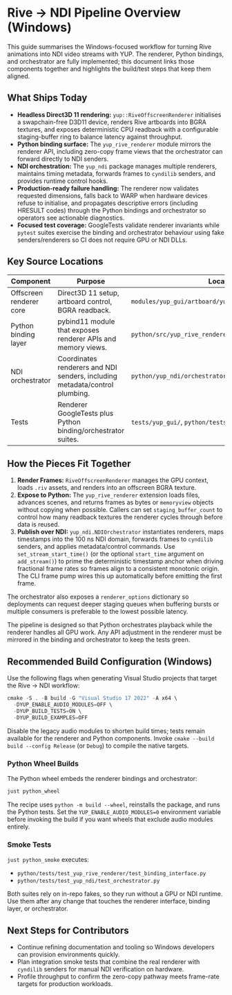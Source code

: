 # Rive → NDI Pipeline Overview (Windows)

This guide summarises the Windows-focused workflow for turning Rive animations into NDI video streams
with YUP. The renderer, Python bindings, and orchestrator are fully implemented; this document links
those components together and highlights the build/test steps that keep them aligned.

## What Ships Today
- **Headless Direct3D 11 rendering:** `yup::RiveOffscreenRenderer` initialises a swapchain-free D3D11
device, renders Rive artboards into BGRA textures, and exposes deterministic CPU readback with a
configurable staging-buffer ring to balance latency against throughput.
- **Python binding surface:** The `yup_rive_renderer` module mirrors the renderer API, including
zero-copy frame views that the orchestrator can forward directly to NDI senders.
- **NDI orchestration:** The `yup_ndi` package manages multiple renderers, maintains timing metadata,
forwards frames to `cyndilib` senders, and provides runtime control hooks.
- **Production-ready failure handling:** The renderer now validates requested dimensions, falls back to
  WARP when hardware devices refuse to initialise, and propagates descriptive errors (including
  HRESULT codes) through the Python bindings and orchestrator so operators see actionable diagnostics.
- **Focused test coverage:** GoogleTests validate renderer invariants while `pytest` suites exercise
the binding and orchestrator behaviour using fake senders/renderers so CI does not require GPU or NDI
DLLs.

## Key Source Locations
| Component | Purpose | Location |
| --- | --- | --- |
| Offscreen renderer core | Direct3D 11 setup, artboard control, BGRA readback. | `modules/yup_gui/artboard/yup_RiveOffscreenRenderer.*` |
| Python binding layer | pybind11 module that exposes renderer APIs and memory views. | `python/src/yup_rive_renderer.cpp` |
| NDI orchestrator | Coordinates renderers and NDI senders, including metadata/control plumbing. | `python/yup_ndi/orchestrator.py` |
| Tests | Renderer GoogleTests plus Python binding/orchestrator suites. | `tests/yup_gui/`, `python/tests/` |

## How the Pieces Fit Together
1. **Render Frames:** `RiveOffscreenRenderer` manages the GPU context, loads `.riv` assets, and renders
into an offscreen BGRA texture.
2. **Expose to Python:** The `yup_rive_renderer` extension loads files, advances scenes, and returns
frames as bytes or `memoryview` objects without copying when possible. Callers can set
`staging_buffer_count` to control how many readback textures the renderer cycles through before data is
reused.
3. **Publish over NDI:** `yup_ndi.NDIOrchestrator` instantiates renderers, maps timestamps into the
100 ns NDI domain, forwards frames to `cyndilib` senders, and applies metadata/control commands. Use
`set_stream_start_time()` (or the optional `start_time` argument on `add_stream()`) to prime the
deterministic timestamp anchor when driving fractional frame rates so frames align to a consistent
monotonic origin. The CLI frame pump wires this up automatically before emitting the first frame.

The orchestrator also exposes a `renderer_options` dictionary so deployments can request deeper staging
queues when buffering bursts or multiple consumers is preferable to the lowest possible latency.

The pipeline is designed so that Python orchestrates playback while the renderer handles all GPU
work. Any API adjustment in the renderer must be mirrored in the binding and orchestrator to keep the
tests green.

## Recommended Build Configuration (Windows)
Use the following flags when generating Visual Studio projects that target the Rive → NDI workflow:

```powershell
cmake -S . -B build -G "Visual Studio 17 2022" -A x64 \
  -DYUP_ENABLE_AUDIO_MODULES=OFF \
  -DYUP_BUILD_TESTS=ON \
  -DYUP_BUILD_EXAMPLES=OFF
```

Disable the legacy audio modules to shorten build times; tests remain available for the renderer and
Python components. Invoke `cmake --build build --config Release` (or `Debug`) to compile the native
targets.

### Python Wheel Builds
The Python wheel embeds the renderer bindings and orchestrator:

```powershell
just python_wheel
```

The recipe uses `python -m build --wheel`, reinstalls the package, and runs the Python tests. Set the
`YUP_ENABLE_AUDIO_MODULES=0` environment variable before invoking the build if you want wheels that
exclude audio modules entirely.

### Smoke Tests
`just python_smoke` executes:
- `python/tests/test_yup_rive_renderer/test_binding_interface.py`
- `python/tests/test_yup_ndi/test_orchestrator.py`

Both suites rely on in-repo fakes, so they run without a GPU or NDI runtime. Use them after any change
that touches the renderer interface, binding layer, or orchestrator.

## Next Steps for Contributors
- Continue refining documentation and tooling so Windows developers can provision environments quickly.
- Plan integration smoke tests that combine the real renderer with `cyndilib` senders for manual NDI
verification on hardware.
- Profile throughput to confirm the zero-copy pathway meets frame-rate targets for production
workloads.
